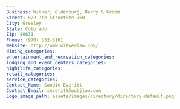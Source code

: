 ```yaml
---
Business: Witwer, Oldenburg, Barry & Groom
Street: 822 7th StreetSte 760
City: Greeley
State: Colorado
Zip: 80631
Phone: (970) 352-3161
Website: http://www.witwerlaw.com/
dining_categories: 
entertainment_and_recreation_categories: 
lodging_and_event_centers_categories: 
nightlife_categories: 
retail_categories: 
service_categories: 
Contact_Name: Sandie Everitt
Contact_Email: severitt@wobjlaw.com
Logo_image_path: assets/images/directory/directory-default.png
---
```

